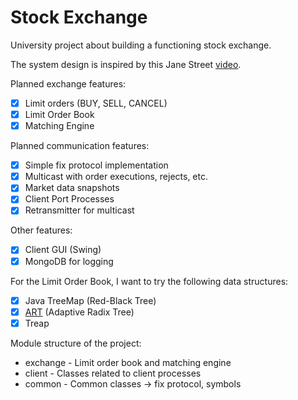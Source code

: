 # Stock Exchange

University project about building a functioning stock exchange.

The system design is inspired by this Jane Street [video](https://www.youtube.com/watch?v=b1e4t2k2KJY&t=22s).

Planned exchange features:

* [x] Limit orders (BUY, SELL, CANCEL)
* [x] Limit Order Book
* [x] Matching Engine

Planned communication features:

* [x] Simple fix protocol implementation
* [x] Multicast with order executions, rejects, etc.
* [x] Market data snapshots
* [x] Client Port Processes
* [x] Retransmitter for multicast

Other features:

* [x] Client GUI (Swing)
* [x] MongoDB for logging

For the Limit Order Book, I want to try the following data structures:

* [x] Java TreeMap (Red-Black Tree)
* [x] [ART](https://db.in.tum.de/~leis/papers/ART.pdf) (Adaptive Radix Tree)
* [x] Treap

Module structure of the project:

* exchange - Limit order book and matching engine
* client - Classes related to client processes
* common - Common classes -> fix protocol, symbols